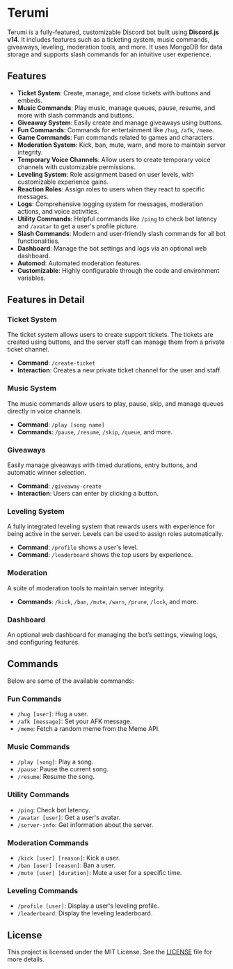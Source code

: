 # Terumi

Terumi is a fully-featured, customizable Discord bot built using **Discord.js v14**. It includes features such as a ticketing system, music commands, giveaways, leveling, moderation tools, and more. It uses MongoDB for data storage and supports slash commands for an intuitive user experience.

## Features

- **Ticket System**: Create, manage, and close tickets with buttons and embeds.
- **Music Commands**: Play music, manage queues, pause, resume, and more with slash commands and buttons.
- **Giveaway System**: Easily create and manage giveaways using buttons.
- **Fun Commands**: Commands for entertainment like `/hug`, `/afk`, `/meme`.
- **Game Commands**: Fun commands related to games and characters.
- **Moderation System**: Kick, ban, mute, warn, and more to maintain server integrity.
- **Temporary Voice Channels**: Allow users to create temporary voice channels with customizable permissions.
- **Leveling System**: Role assignment based on user levels, with customizable experience gains.
- **Reaction Roles**: Assign roles to users when they react to specific messages.
- **Logs**: Comprehensive logging system for messages, moderation actions, and voice activities.
- **Utility Commands**: Helpful commands like `/ping` to check bot latency and `/avatar` to get a user's profile picture.
- **Slash Commands**: Modern and user-friendly slash commands for all bot functionalities.
- **Dashboard**: Manage the bot settings and logs via an optional web dashboard.
- **Automod**: Automated moderation features.
- **Customizable**: Highly configurable through the code and environment variables.

## Features in Detail

### Ticket System

The ticket system allows users to create support tickets. The tickets are created using buttons, and the server staff can manage them from a private ticket channel.

- **Command**: `/create-ticket`
- **Interaction**: Creates a new private ticket channel for the user and staff.

### Music System

The music commands allow users to play, pause, skip, and manage queues directly in voice channels.

- **Command**: `/play [song name]`
- **Commands**: `/pause`, `/resume`, `/skip`, `/queue`, and more.

### Giveaways

Easily manage giveaways with timed durations, entry buttons, and automatic winner selection.

- **Command**: `/giveaway-create`
- **Interaction**: Users can enter by clicking a button.

### Leveling System

A fully integrated leveling system that rewards users with experience for being active in the server. Levels can be used to assign roles automatically.

- **Command**: `/profile` shows a user's level.
- **Command**: `/leaderboard` shows the top users by experience.

### Moderation

A suite of moderation tools to maintain server integrity.

- **Commands**: `/kick`, `/ban`, `/mute`, `/warn`, `/prune`, `/lock`, and more.

### Dashboard

An optional web dashboard for managing the bot’s settings, viewing logs, and configuring features.

## Commands

Below are some of the available commands:

### Fun Commands

- `/hug [user]`: Hug a user.
- `/afk [message]`: Set your AFK message.
- `/meme`: Fetch a random meme from the Meme API.

### Music Commands

- `/play [song]`: Play a song.
- `/pause`: Pause the current song.
- `/resume`: Resume the song.

### Utility Commands

- `/ping`: Check bot latency.
- `/avatar [user]`: Get a user's avatar.
- `/server-info`: Get information about the server.

### Moderation Commands

- `/kick [user] [reason]`: Kick a user.
- `/ban [user] [reason]`: Ban a user.
- `/mute [user] [duration]`: Mute a user for a specific time.

### Leveling Commands

- `/profile [user]`: Display a user's leveling profile.
- `/leaderboard`: Display the leveling leaderboard.

## License

This project is licensed under the MIT License. See the [LICENSE](LICENSE) file for more details.
